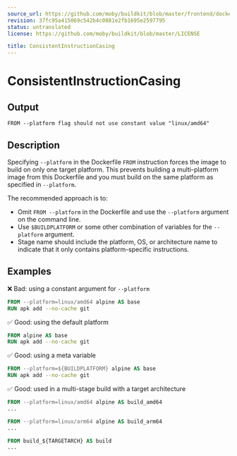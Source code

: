 ```yaml
---
source_url: https://github.com/moby/buildkit/blob/master/frontend/dockerfile/linter/docs/ConsistentInstructionCasing.md
revision: 37fc95a415069c542b4c0881e2fb1695e2597795
status: untranslated
license: https://github.com/moby/buildkit/blob/master/LICENSE

title: ConsistentInstructionCasing
---
```


# ConsistentInstructionCasing

## Output

```text
FROM --platform flag should not use constant value "linux/amd64"
```

## Description

Specifying `--platform` in the Dockerfile `FROM` instruction forces the image to build on only one target platform. This prevents building a multi-platform image from this Dockerfile and you must build on the same platform as specified in `--platform`.

The recommended approach is to:

* Omit `FROM --platform` in the Dockerfile and use the `--platform` argument on the command line.
* Use `$BUILDPLATFORM` or some other combination of variables for the `--platform` argument.
* Stage name should include the platform, OS, or architecture name to indicate that it only contains platform-specific instructions.

## Examples

❌ Bad: using a constant argument for `--platform`

```dockerfile
FROM --platform=linux/amd64 alpine AS base
RUN apk add --no-cache git
```

✅ Good: using the default platform

```dockerfile
FROM alpine AS base
RUN apk add --no-cache git
```

✅ Good: using a meta variable

```dockerfile
FROM --platform=${BUILDPLATFORM} alpine AS base
RUN apk add --no-cache git
```

✅ Good: used in a multi-stage build with a target architecture

```dockerfile
FROM --platform=linux/amd64 alpine AS build_amd64
...

FROM --platform=linux/arm64 alpine AS build_arm64
...

FROM build_${TARGETARCH} AS build
...
```

